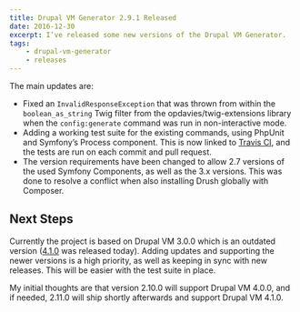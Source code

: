 ```yaml
---
title: Drupal VM Generator 2.9.1 Released
date: 2016-12-30
excerpt: I’ve released some new versions of the Drupal VM Generator.
tags:
    - drupal-vm-generator
    - releases
---
```


The main updates are:

- Fixed an `InvalidResponseException` that was thrown from within the
  `boolean_as_string` Twig filter from the opdavies/twig-extensions library when
  the `config:generate` command was run in non-interactive mode.
- Adding a working test suite for the existing commands, using PhpUnit and
  Symfony’s Process component. This is now linked to [Travis CI][2], and the
  tests are run on each commit and pull request.
- The version requirements have been changed to allow 2.7 versions of the used
  Symfony Components, as well as the 3.x versions. This was done to resolve a
  conflict when also installing Drush globally with Composer.

## Next Steps

Currently the project is based on Drupal VM 3.0.0 which is an outdated version
([4.1.0][3] was released today). Adding updates and supporting the newer
versions is a high priority, as well as keeping in sync with new releases. This
will be easier with the test suite in place.

My initial thoughts are that version 2.10.0 will support Drupal VM 4.0.0, and if
needed, 2.11.0 will ship shortly afterwards and support Drupal VM 4.1.0.

[0]: http://www.drupalvmgenerator.com
[1]: https://github.com/opdavies/drupal-vm-generator/tree/master/tests/Command
[2]: https://travis-ci.org/opdavies/drupal-vm-generator
[3]: https://github.com/geerlingguy/drupal-vm/releases/tag/4.1.0
